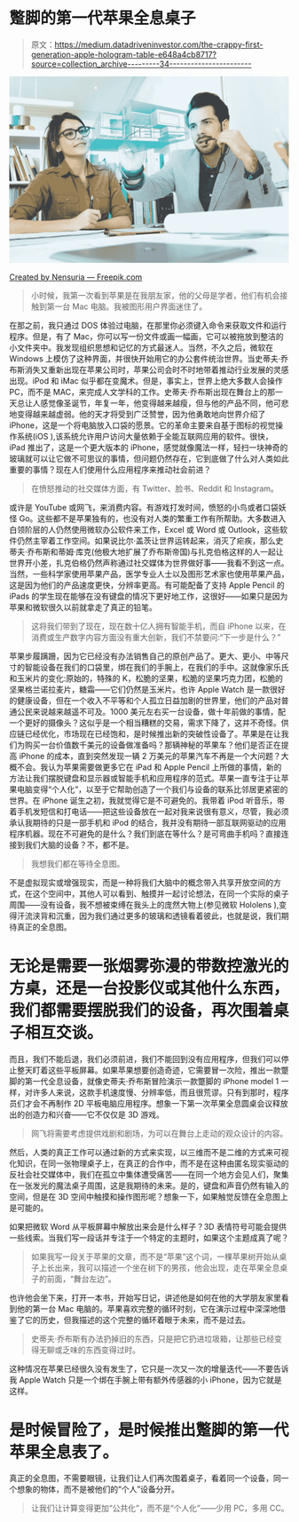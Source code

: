 # 蹩脚的第一代苹果全息桌子

> 原文：<https://medium.datadriveninvestor.com/the-crappy-first-generation-apple-hologram-table-e648a4cb8717?source=collection_archive---------34----------------------->

![](img/61cc7281bdf29428bc7a5d3c85afc336.png)

[Created by Nensuria — Freepik.com](https://www.freepik.com/free-photo/looking-at-three-dimentional-hologram_1094446.htm)

> 小时候，我第一次看到苹果是在我朋友家，他的父母是学者，他们有机会接触到第一台 Mac 电脑。我被图形用户界面迷住了。

在那之前，我只通过 DOS 体验过电脑，在那里你必须键入命令来获取文件和运行程序。但是，有了 Mac，你可以写一份文件或画一幅画，它可以被拖放到整洁的小文件夹中。我发现组织思想和记忆的方式最迷人。当然，不久之后，微软在 Windows 上模仿了这种界面，并很快开始用它的办公套件统治世界。当史蒂夫·乔布斯消失又重新出现在苹果公司时，苹果公司会时不时地带着推动行业发展的灵感出现。iPod 和 iMac 似乎都在变魔术。但是，事实上，世界上绝大多数人会操作 PC，而不是 MAC，来完成人文学科的工作。史蒂夫·乔布斯出现在舞台上的那一天总让人感觉像圣诞节，年复一年，他变得越来越瘦，但与他的产品不同，他可悲地变得越来越虚弱。他的天才将受到广泛赞誉，因为他勇敢地向世界介绍了 iPhone，这是一个将电脑放入口袋的愿景。它的革命主要来自基于图标的视觉操作系统(iOS ),该系统允许用户访问大量依赖于全能互联网应用的软件。很快，iPad 推出了，这是一个更大版本的 iPhone，感觉就像魔法一样，轻扫一块神奇的玻璃就可以让它做不可思议的事情，但问题仍然存在，它到底做了什么对人类如此重要的事情？现在人们使用什么应用程序来推动社会前进？

> 在愤怒推动的社交媒体方面，有 Twitter、脸书、Reddit 和 Instagram。

或许是 YouTube 或网飞，来消费内容。有游戏打发时间，愤怒的小鸟或者口袋妖怪 Go。这些都不是苹果独有的，也没有对人类的繁重工作有所帮助。大多数进入白领阶层的人仍然使用微软办公软件来工作，Excel 或 Word 或 Outlook，这些软件仍然主宰着工作空间。如果说比尔·盖茨让世界运转起来，消灭了疟疾，那么史蒂夫·乔布斯和蒂姆·库克(他极大地扩展了乔布斯帝国)与扎克伯格这样的人一起让世界开小差，扎克伯格仍然声称通过社交媒体为世界做好事——我看不到这一点。当然，一些科学家使用苹果产品，医学专业人士以及图形艺术家也使用苹果产品，这是因为他们的产品速度更快，分辨率更高。有可能配备了支持 Apple Pencil 的 iPads 的学生现在能够在没有键盘的情况下更好地工作，这很好——如果只是因为苹果和微软很久以前就拿走了真正的铅笔。

> 这将我们带到了现在，现在数十亿人拥有智能手机，而自 iPhone 以来，在消费或生产数字内容方面没有重大创新，我们不禁要问:“下一步是什么？”

苹果步履蹒跚，因为它已经没有办法销售自己的原创产品了。更大、更小、中等尺寸的智能设备在我们的口袋里，绑在我们的手腕上，在我们的手中。这就像家乐氏和玉米片的变化:原始的，特殊的 K，松脆的坚果，松脆的坚果巧克力团，松脆的坚果格兰诺拉麦片，糖霜——它们仍然是玉米片。也许 Apple Watch 是一款很好的健康设备，但在一个收入不平等和个人孤立日益加剧的世界里，他们的产品对普通公民来说越来越遥不可及。1000 美元左右买一台设备，做十年前做的事情，配一个更好的摄像头？这似乎是一个相当糟糕的交易，需求下降了，这并不奇怪。供应链已经优化，市场现在已经饱和，是时候推出新的突破性设备了。苹果是在让我们为购买一台价值数千美元的设备做准备吗？那辆神秘的苹果车？他们是否正在提高 iPhone 的成本，直到突然发现一辆 2 万美元的苹果汽车不再是一个大问题？大概不会。我认为苹果需要做更多它在 iPad 和 Apple Pencil 上所做的事情，新的方法让我们摆脱键盘和显示器或智能手机和应用程序的范式。苹果一直专注于让苹果电脑变得“个人化”，以至于它帮助创造了一个我们与设备的联系比邻居更紧密的世界。在 iPhone 诞生之初，我就觉得它是不可避免的。我带着 iPod 听音乐，带着手机发短信和打电话——把这些设备放在一起对我来说很有意义，尽管，我必须承认我期待的只是一部手机和 iPod 的结合，我并没有期待一部互联网驱动的应用程序机器。现在不可避免的是什么？我们到底在等什么？是可弯曲手机吗？直接连接到我们大脑的设备？不，都不是。

> 我想我们都在等待全息图。

不是虚拟现实或增强现实，而是一种将我们大脑中的概念带入共享开放空间的方式，在这个空间中，其他人可以看到、触摸并一起讨论想法，在同一个实际的桌子周围——没有设备，我不想被束缚在我头上的庞然大物上(参见微软 Hololens ),变得汗流浃背和沉重，因为我们通过更多的玻璃和透镜看着彼此，也就是说，我们期待真正的全息图。

# 无论是需要一张烟雾弥漫的带数控激光的方桌，还是一台投影仪或其他什么东西，我们都需要摆脱我们的设备，再次围着桌子相互交谈。

而且，我们不能后退，我们必须前进，我们不能回到没有应用程序，但我们可以停止整天盯着这些平板屏幕。如果苹果想要创造奇迹，它需要冒一次险，推出一款蹩脚的第一代全息设备，就像史蒂夫·乔布斯冒险演示一款蹩脚的 iPhone model 1 一样，对许多人来说，这款手机速度慢、分辨率低，而且很荒谬。只有到那时，程序员们才会不再制作 2D 平板电脑应用程序。想象一下第一次苹果全息圆桌会议释放出的创造力和兴奋——它不仅仅是 3D 游戏。

> 网飞将需要考虑提供戏剧和剧场，为可以在舞台上走动的观众设计的内容。

然后，人类的真正工作可以通过新的方式来实现，以三维而不是二维的方式来可视化知识，在同一张物理桌子上，在真正的合作中，而不是在这种由匿名现实驱动的反社会社交媒体中，我们在孤立中集体遭受痛苦——在同一个地方会见人们，聚集在一张发光的魔法桌子周围，这是我期待的未来。是的，键盘和声音仍然有输入的空间，但是在 3D 空间中触摸和操作图形呢？想象一下，如果触觉反馈在全息图上是可能的。

如果把微软 Word 从平板屏幕中解放出来会是什么样子？3D 表情符号可能会提供一些线索。当我们写一段话并专注于一个特定的主题时，如果这个主题成真了呢？

> 如果我写一段关于苹果的文章，而不是“苹果”这个词，一棵苹果树开始从桌子上长出来，我可以描述一个坐在树下的男孩，他会出现，走在苹果全息桌子的前面，“舞台左边”。

也许他会坐下来，打开一本书，开始写日记，讲述他是如何在他的大学朋友家里看到他的第一台 Mac 电脑的。苹果喜欢完整的循环时刻，它在演示过程中深深地借鉴了它的历史，但我描述的这个完整的循环着眼于未来，而不是过去。

> 史蒂夫·乔布斯有办法扔掉旧的东西，只是把它扔进垃圾箱，让那些已经变得无聊或乏味的东西变得过时。

这种情况在苹果已经很久没有发生了，它只是一次又一次的增量迭代——不要告诉我 Apple Watch 只是一个绑在手腕上带有额外传感器的小 iPhone，因为它就是这样。

# 是时候冒险了，是时候推出蹩脚的第一代苹果全息表了。

真正的全息图，不需要眼镜，让我们让人们再次围着桌子，看着同一个设备，同一个想象的物体，而不是被他们的“个人”设备分开。

> 让我们让计算变得更加“公共化”，而不是“个人化”——少用 PC，多用 CC。